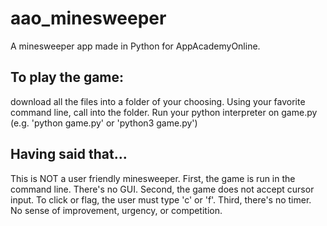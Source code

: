 # aao_minesweeper
A minesweeper app made in Python for AppAcademyOnline.

## To play the game:
download all the files into a folder of your choosing.
Using your favorite command line, call into the folder.
Run your python interpreter on game.py (e.g. 'python game.py' or 'python3 game.py')

## Having said that...
This is NOT a user friendly minesweeper.
First, the game is run in the command line.
	There's no GUI.
Second, the game does not accept cursor input.
	To click or flag, the user must type 'c' or 'f'.
Third, there's no timer.
	No sense of improvement, urgency, or competition.
